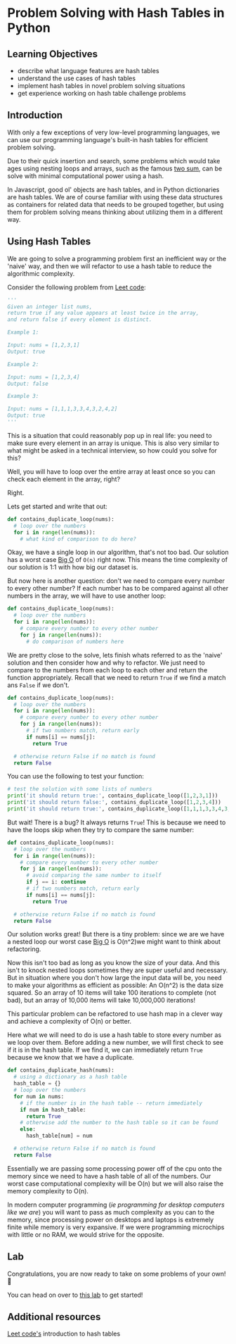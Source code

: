 # Problem Solving with Hash Tables in Python

## Learning Objectives

* describe what language features are hash tables
* understand the use cases of hash tables
* implement hash tables in novel problem solving situations
* get experience working on hash table challenge problems

## Introduction

With only a few exceptions of very low-level programming languages, we can use our programming language's built-in hash tables for efficient problem solving.

Due to their quick insertion and search, some problems which would take ages using nesting loops and arrays, such as the famous [two sum](https://leetcode.com/problems/two-sum/), can be solve with minimal computational power using a hash.

In Javascript, good ol' objects are hash tables, and in Python dictionaries are hash tables. We are of course familiar with using these data structures as containers for related data that needs to be grouped together, but using them for problem solving means thinking about utilizing them in a different way.

## Using Hash Tables

We are going to solve a programming problem first an inefficient way or the 'naive' way, and then we will refactor to use a hash table to reduce the algorithmic complexity.

Consider the following problem from [Leet code](https://leetcode.com/problems/contains-duplicate/):

```python
'''
Given an integer list nums, 
return true if any value appears at least twice in the array, 
and return false if every element is distinct.

Example 1:

Input: nums = [1,2,3,1]
Output: true

Example 2:

Input: nums = [1,2,3,4]
Output: false

Example 3:

Input: nums = [1,1,1,3,3,4,3,2,4,2]
Output: true
'''
```

This is a situation that could reasonably pop up in real life: you need to make sure every element in an array is unique. This is also very similar to what might be asked in a technical interview, so how could you solve for this?

Well, you will have to loop over the entire array at least once so you can check each element in the array, right?

Right.

Lets get started and write that out:

```python
def contains_duplicate_loop(nums):
  # loop over the numbers
  for i in range(len(nums)):
    # what kind of comparison to do here?
```

Okay, we have a single loop in our algorithm, that's not too bad. Our solution has a worst case [Big O](https://www.bigocheatsheet.com/) of `O(n)` right now. This means the time complexity of our solution is 1:1 with how big our dataset is.

But now here is another question: don't we need to compare every number to every other number? If each number has to be compared against all other numbers in the array, we will have to use another loop:

```python
def contains_duplicate_loop(nums):
  # loop over the numbers
  for i in range(len(nums)):
    # compare every number to every other number
    for j in range(len(nums)):
      # do comparison of numbers here
```

We are pretty close to the solve, lets finish whats referred to as the 'naive' solution and then consider how and why to refactor. We just need to compare to the numbers from each loop to each other and return the function appropriately. Recall that we need to return `True` if we find a match ans `False` if we don't.

```python
def contains_duplicate_loop(nums):
  # loop over the numbers
  for i in range(len(nums)):
    # compare every number to every other number
    for j in range(len(nums)):
      # if two numbers match, return early
      if nums[i] == nums[j]: 
        return True

  # otherwise return False if no match is found
  return False
```

You can use the following to test your function:

```python
# test the solution with some lists of numbers
print('it should return true:', contains_duplicate_loop([1,2,3,1]))
print('it should return false:', contains_duplicate_loop([1,2,3,4]))
print('it should return true:', contains_duplicate_loop([1,1,1,3,3,4,3,2,4,2]))
```

But wait! There is a bug? It always returns `True`! This is because we need to have the loops skip when they try to compare the same number:

```python
def contains_duplicate_loop(nums):
  # loop over the numbers
  for i in range(len(nums)):
    # compare every number to every other number
    for j in range(len(nums)):
      # avoid comparing the same number to itself
      if j == i: continue
      # if two numbers match, return early
      if nums[i] == nums[j]: 
        return True

  # otherwise return False if no match is found
  return False
```

Our solution works great! But there is a tiny problem: since we are we have a nested loop our worst case [Big O](https://www.bigocheatsheet.com/) is O\(n^2\)we might want to think about refactoring.

Now this isn't too bad as long as you know the size of your data. And this isn't to knock nested loops sometimes they are super useful and necessary. But in situation where you don't how large the input data will be, you need to make your algorithms as efficient as possible: An O\(n^2\) is the data size squared. So an array of 10 items will take 100 iterations to complete \(not bad\), but an array of 10,000 items will take 10,000,000 iterations!

This particular problem can be refactored to use hash map in a clever way and achieve a complexity of O\(n\) or better.

Here what we will need to do is use a hash table to store every number as we loop over them. Before adding a new number, we will first check to see if it is in the hash table. If we find it, we can immediately return `True` because we know that we have a duplicate.

```python
def contains_duplicate_hash(nums):
  # using a dictionary as a hash table
  hash_table = {}
  # loop over the numbers
  for num in nums:
    # if the number is in the hash table -- return immediately
    if num in hash_table:
      return True
    # otherwise add the number to the hash table so it can be found
    else:
      hash_table[num] = num

  # otherwise return False if no match is found
  return False
```

Essentially we are passing some processing power off of the cpu onto the memory since we need to have a hash table of all of the numbers. Our worst case computational complexity will be O\(n\) but we will also raise the memory complexity to O\(n\).

In modern computer programming \(_ie programming for desktop computers like we are_\) you will want to pass as much complexity as you can to the memory, since processing power on desktops and laptops is extremely finite while memory is very expansive. If we were programming microchips with little or no RAM, we would strive for the opposite.

## Lab

Congratulations, you are now ready to take on some problems of your own! 🥳

You can head on over to [this lab](https://github.com/WDI-SEA/python-hash-table-challenges) to get started!

## Additional resources

[Leet code's](https://leetcode.com/explore/learn/card/hash-table/) introduction to hash tables

